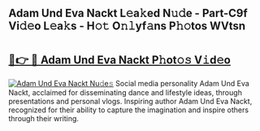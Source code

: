 ## Adam Und Eva Nackt L𝚎a𝚔ed N𝚞𝚍e - Part-C9f Vi𝚍𝚎o L𝚎a𝚔s - H𝚘𝚝 O𝚗𝚕yf𝚊ns P𝚑𝚘tos WVtsn

# <h2><a href="http://kfcmp0r.oniu.top/?m=Adam+Und+Eva+Nackt">🔗👉 🔴 Adam Und Eva Nackt P𝚑ot𝚘𝚜 V𝚒d𝚎o</a></h2>

[![Adam Und Eva Nackt Nu𝚍e𝚜](https://i.imgur.com/0qMVB7G.gif)](http://kfcmp0r.oniu.top/?m=Adam+Und+Eva+Nackt)
Social media personality Adam Und Eva Nackt, acclaimed for disseminating dance and lifestyle ideas, through presentations and personal vlogs. Inspiring author Adam Und Eva Nackt, recognized for their ability to capture the imagination and inspire others through their writing.  
